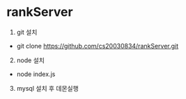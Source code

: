 # rankServer

1. git 설치
 - git clone https://github.com/cs20030834/rankServer.git
2. node 설치
 - node index.js
3. mysql 설치 후 데몬실행
